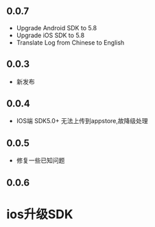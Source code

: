 ## 0.0.7
- Upgrade Android SDK to 5.8
- Upgrade iOS SDK to 5.8
- Translate Log from Chinese to English
## 0.0.3

* 新发布

## 0.0.4
* IOS端 SDK5.0+ 无法上传到appstore,故降级处理

## 0.0.5
* 修复一些已知问题


## 0.0.6
# ios升级SDK
